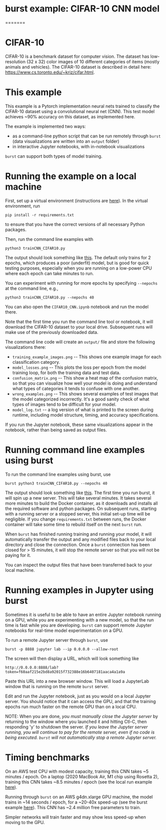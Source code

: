 # burst example: CIFAR-10 CNN model
=======

# CIFAR-10

CIFAR-10 is a benchmark dataset for computer vision.  The dataset has low-resolution (32 x 32) color images of 10 different categories of items (mostly animals and vehicles).  The CIFAR-10 dataset is described in detail here: https://www.cs.toronto.edu/~kriz/cifar.html.

# This example

This example is a Pytorch implementation neural nets trained to classify the CIFAR-10 dataset using a convolutional neural net (CNN).
This test model achieves ~90% accuracy on this dataset, as implemented here. 

The example is implemented two ways: 
* as a command-line python script that can be run remotely through `burst` (data visualizations are written into an `output` folder)
* in interactive Jupyter notebooks, with in-notebook visualizations

`burst` can support both types of model training.

# Running the example on a local machine

First, set up a virtual environment (instructions are [here](https://realpython.com/python-virtual-environments-a-primer/)).  In the virtual environment, run 

    pip install -r requirements.txt

to ensure that you have the correct versions of all necessary Python packages.

Then, run the command line examples with 

    python3 trainCNN_CIFAR10.py 
    
The output should look something like [this](https://github.com/genevievegraves/burst/blob/main/examples/cifar10/readme_images/local_run.png).  The default only trains for 2 epochs, which produces a poor (underfit) model, but is good for quick testing purposes, especially when you are running on a low-power CPU where each epoch can take minutes to run.  

You can experiment with running for more epochs by specifying `--nepochs` at the command line, e.g., 

    python3 trainCNN_CIFAR10.py --nepochs 40
    
You can also open the `CIFAR10_CNN.ipynb` notebook and run the model there.

Note that the first time you run the command line tool or notebook, it will download the CIFAR-10 dataset to your local drive.  Subsequent runs will make use of the previously downloaded data.

The command line code will create an `output/` file and store the following visualizations there:

* `training_example_images.png` -- This shows one example image for each classification category.
* `model_losses.png` -- This plots the loss per epoch from the model training loop, for both the training data and test data.
* `confusion_matrix.png` -- This show a heat map of the confusion matrix, so that you can visualize how well your model is doing and understand what types of categories it tends to confuse with one another.
* `wrong_examples.png` -- This shows several examples of test images that the model categorized incorrectly.  It's a good sanity check of what types of images tend to be difficult for your model.
* `model_log.txt` -- a log version of what is printed to the screen during runtime, including model structure, timing, and accuracy specifications.

If you run the Jupyter notebook, these same visualizations appear in the notebook, rather than being saved as output files.

# Running command line examples using burst

To run the command line examples using burst, use

    burst python3 trainCNN_CIFAR10.py --nepochs 40

The output should look something like [this](https://github.com/genevievegraves/burst/blob/main/examples/cifar10/readme_images/burst_run.pdf).  The first time you run burst, it will spin up a new server.  This will take several minutes.  It takes several more minutes to build the Docker container, as it downloads and installs all the required software and python packages.  On subsequent runs, starting with a running server or a stopped server, this initial set-up time will be negligible.  If you change `requirements.txt` between runs, the Docker container will take some time to rebuild itself on the next `burst` run.

When `burst` has finished running training and running your model, it will automatically transfer the output and any modified files back to your local directory and close the connection.  Once a `burst` connection has been closed for > 15 minutes, it will stop the remote server so that you will not be paying for it.

You can inspect the output files that have been transferred back to your local machine.

# Running examples in Jupyter using burst

Sometimes it is useful to be able to have an entire Jupyter notebook running on a GPU, while you are experimenting with a new model, so that the run time is fast while you are developing.  `burst` can support remote Jupyter notebooks for real-time model experimentation on a GPU.  

To run a remote Jupyter server through `burst`, use

    burst -p 8888 jupyter lab --ip 0.0.0.0 --allow-root
    
The screen will then display a URL, which will look something like

    http://0.0.0.0:8888/lab?token=f60aaf215e2bd8a92015f732388e16b6407181aaca4a1a9a

Paste this URL into a new browser window.  This will load a JupyterLab window that is running on the remote `burst` server.

Edit and run the Jupyter notebook, just as you would on a local Jupyter server.  You should notice that it can access the GPU, and that the training epochs run much faster on the remote GPU than on a local CPU.

NOTE: When you are done, *you must manually close the Jupyter server* by returning to the window where you launched it and hitting Ctl-C, then responding 'y' to shutdown the server.  *If you leave the Jupyter server running, you will continue to pay for the remote server, even if no code is being executed.  `burst` will not automatically stop a remote Jupyter server.*

# Timing benchmarks

On an AWS test CPU with modest capacity, training this CNN takes ~5 minutes / epoch.  On a laptop (2020 MacBook Air, M1 chip using Rosetta 2), training this CNN takes ~8.5 minutes / epoch (see the local run example [here](https://github.com/genevievegraves/burst/blob/main/examples/cifar10/readme_images/local_run.png)).  

Running through `burst` on an AWS g4dn.xlarge GPU machine, the model trains in ~14 seconds / epoch, for a ~20-40x speed-up (see the burst example [here](https://github.com/genevievegraves/burst/blob/main/examples/cifar10/readme_images/burst_run.pdf)).  This CNN has ~2.4 million free parameters to train.  

Simpler networks will train faster and may show less speed-up when moving to the GPU.
